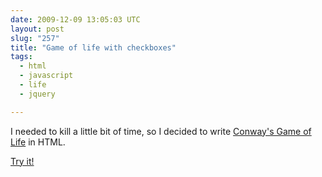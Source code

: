 ```yaml
---
date: 2009-12-09 13:05:03 UTC
layout: post
slug: "257"
title: "Game of life with checkboxes"
tags:
  - html
  - javascript
  - life
  - jquery

---
```

<p>I needed to kill a little bit of time, so I decided to write <a href="http://en.wikipedia.org/wiki/Conway%27s_Game_of_Life">Conway's Game of Life</a> in HTML.</p>

<p><a href="http://www.rooftopsolutions.nl/~evert/dev/life/life.html">Try it!</a></p>
